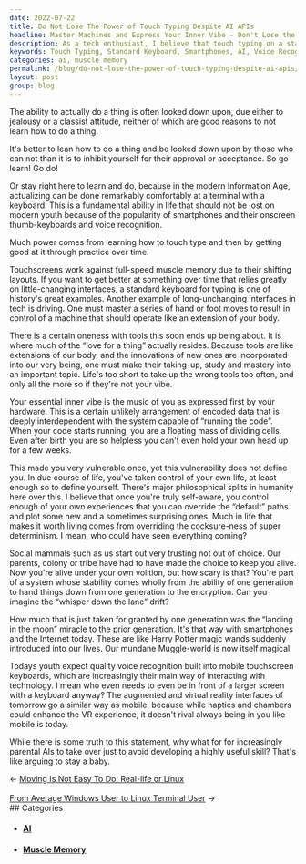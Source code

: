 ```yaml
---
date: 2022-07-22
title: Do Not Lose The Power of Touch Typing Despite AI APIs
headline: Master Machines and Express Your Inner Vibe - Don't Lose the Power of Touch Typing!
description: As a tech enthusiast, I believe that touch typing on a standard keyboard is still an important skill to learn and practice, even in the age of smartphones and AI. Touchscreens can't provide the same muscle memory as a standard keyboard, and touch typing is a great way to express your inner vibe. Don't let the power of touch typing be lost - learning this highly useful skill is key to mastering machines and taking control of your life.
keywords: Touch Typing, Standard Keyboard, Smartphones, AI, Voice Recognition, Muscle Memory, Shifting Layouts, Fundamentals, Control, Master Machines, Express Inner Vibe
categories: ai, muscle memory
permalink: /blog/do-not-lose-the-power-of-touch-typing-despite-ai-apis/
layout: post
group: blog
---
```



The ability to actually do a thing is often looked down upon, due either to
jealousy or a classist attitude, neither of which are good reasons to not learn
how to do a thing.

It's better to lean how to do a thing and be looked down upon by those who can
not than it is to inhibit yourself for their approval or acceptance. So go
learn! Go do!

Or stay right here to learn and do, because in the modern Information Age,
actualizing can be done remarkably comfortably at a terminal with a keyboard.
This is a fundamental ability in life that should not be lost on modern youth
because of the popularity of smartphones and their onscreen thumb-keyboards and
voice recognition.

Much power comes from learning how to touch type and then by getting good at it
through practice over time.

Touchscreens work against full-speed muscle memory due to their shifting
layouts. If you want to get better at something over time that relies greatly
on little-changing interfaces, a standard keyboard for typing is one of
history's great examples. Another example of long-unchanging interfaces in tech
is driving. One must master a series of hand or foot moves to result in control
of a machine that should operate like an extension of your body.

There is a certain oneness with tools this soon ends up being about. It is
where much of the “love for a thing” actually resides. Because tools are like
extensions of our body, and the innovations of new ones are incorporated into
our very being, one must make their taking-up, study and mastery into an
important topic. Life's too short to take up the wrong tools too often, and
only all the more so if they're not your vibe.

Your essential inner vibe is the music of you as expressed first by your
hardware. This is a certain unlikely arrangement of encoded data that is deeply
interdependent with the system capable of “running the code”. When your code
starts running, you are a floating mass of dividing cells. Even after birth you
are so helpless you can't even hold your own head up for a few weeks.

This made you very vulnerable once, yet this vulnerability does not define you.
In due course of life, you've taken control of your own life, at least enough
so to define yourself. There's major philosophical splits in humanity here over
this. I believe that once you're truly self-aware, you control enough of your
own experiences that you can override the “default” paths and plot some new and
a sometimes surprising ones. Much in life that makes it worth living comes from
overriding the cocksure-ness of super determinism. I mean, who could have seen
everything coming?

Social mammals such as us start out very trusting not out of choice. Our
parents, colony or tribe have had to have made the choice to keep you alive.
Now you're alive under your own volition, but how scary is that? You're part of
a system whose stability comes wholly from the ability of one generation to
hand things down from one generation to the encryption. Can you imagine the
“whisper down the lane” drift?

How much that is just taken for granted by one generation was the “landing in
the moon” miracle to the prior generation. It's that way with smartphones and
the Internet today. These are like Harry Potter magic wands suddenly introduced
into our lives. Our mundane Muggle-world is now itself magical.

Todays youth expect quality voice recognition built into mobile touchscreen
keyboards, which are increasingly their main way of interacting with
technology. I mean who even needs to even be in front of a larger screen with a
keyboard anyway? The augmented and virtual reality interfaces of tomorrow go a
similar way as mobile, because while haptics and chambers could enhance the VR
experience, it doesn't rival always being in you like mobile is today.

While there is some truth to this statement, why what for for increasingly
parental AIs to take over just to avoid developing a highly useful skill?
That's like arguing to stay a baby.


<div class="arrow-links"><div class="post-nav-prev"><span class="arrow">&larr;&nbsp;</span><a href="/blog/moving-is-not-easy-to-do-real-life-or-linux/">Moving Is Not Easy To Do: Real-life or Linux</a></div> &nbsp; <div class="post-nav-next"><a href="/blog/from-average-windows-user-to-linux-terminal-user/">From Average Windows User to Linux Terminal User</a><span class="arrow">&nbsp;&rarr;</span></div></div>
## Categories

<ul>
<li><h4><a href='/ai/'>AI</a></h4></li>
<li><h4><a href='/muscle-memory/'>Muscle Memory</a></h4></li></ul>